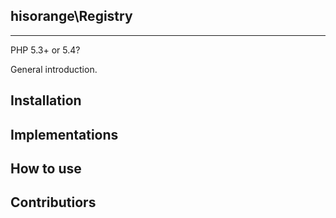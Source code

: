 ## hisorange\Registry
---
PHP 5.3+ or 5.4?

General introduction.

## Installation

## Implementations

## How to use

## Contributiors